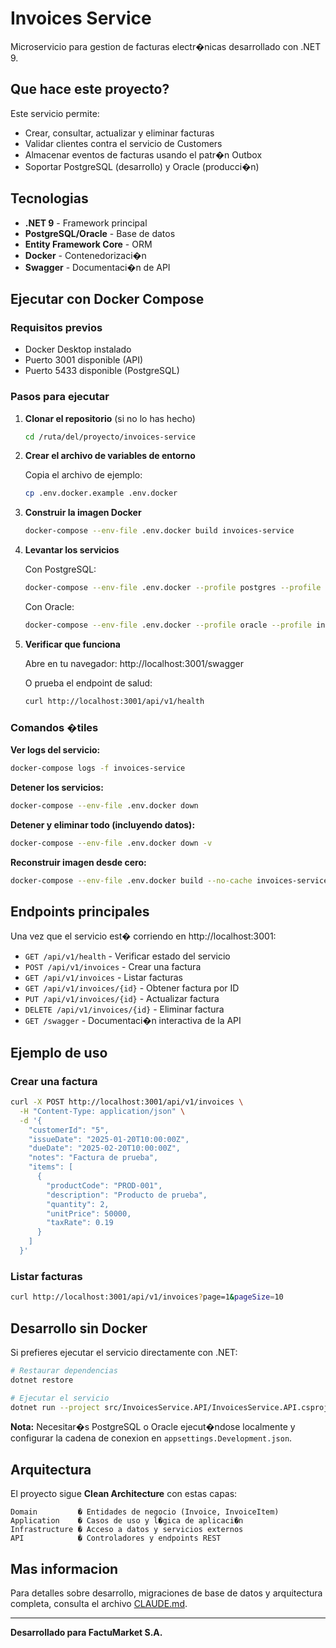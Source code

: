 # Invoices Service

Microservicio para gestion de facturas electr�nicas desarrollado con .NET 9.

## Que hace este proyecto?

Este servicio permite:
- Crear, consultar, actualizar y eliminar facturas
- Validar clientes contra el servicio de Customers
- Almacenar eventos de facturas usando el patr�n Outbox
- Soportar PostgreSQL (desarrollo) y Oracle (producci�n)

## Tecnologias

- **.NET 9** - Framework principal
- **PostgreSQL/Oracle** - Base de datos
- **Entity Framework Core** - ORM
- **Docker** - Contenedorizaci�n
- **Swagger** - Documentaci�n de API

## Ejecutar con Docker Compose

### Requisitos previos

- Docker Desktop instalado
- Puerto 3001 disponible (API)
- Puerto 5433 disponible (PostgreSQL)

### Pasos para ejecutar

1. **Clonar el repositorio** (si no lo has hecho)
   ```bash
   cd /ruta/del/proyecto/invoices-service
   ```

2. **Crear el archivo de variables de entorno**

   Copia el archivo de ejemplo:
   ```bash
   cp .env.docker.example .env.docker
   ```

3. **Construir la imagen Docker**
   ```bash
   docker-compose --env-file .env.docker build invoices-service
   ```

4. **Levantar los servicios**

   Con PostgreSQL:
   ```bash
   docker-compose --env-file .env.docker --profile postgres --profile invoices up -d
   ```

   Con Oracle:
   ```bash
   docker-compose --env-file .env.docker --profile oracle --profile invoices up -d
   ```

5. **Verificar que funciona**

   Abre en tu navegador: http://localhost:3001/swagger

   O prueba el endpoint de salud:
   ```bash
   curl http://localhost:3001/api/v1/health
   ```

### Comandos �tiles

**Ver logs del servicio:**
```bash
docker-compose logs -f invoices-service
```

**Detener los servicios:**
```bash
docker-compose --env-file .env.docker down
```

**Detener y eliminar todo (incluyendo datos):**
```bash
docker-compose --env-file .env.docker down -v
```

**Reconstruir imagen desde cero:**
```bash
docker-compose --env-file .env.docker build --no-cache invoices-service
```

## Endpoints principales

Una vez que el servicio est� corriendo en http://localhost:3001:

- `GET /api/v1/health` - Verificar estado del servicio
- `POST /api/v1/invoices` - Crear una factura
- `GET /api/v1/invoices` - Listar facturas
- `GET /api/v1/invoices/{id}` - Obtener factura por ID
- `PUT /api/v1/invoices/{id}` - Actualizar factura
- `DELETE /api/v1/invoices/{id}` - Eliminar factura
- `GET /swagger` - Documentaci�n interactiva de la API

## Ejemplo de uso

### Crear una factura

```bash
curl -X POST http://localhost:3001/api/v1/invoices \
  -H "Content-Type: application/json" \
  -d '{
    "customerId": "5",
    "issueDate": "2025-01-20T10:00:00Z",
    "dueDate": "2025-02-20T10:00:00Z",
    "notes": "Factura de prueba",
    "items": [
      {
        "productCode": "PROD-001",
        "description": "Producto de prueba",
        "quantity": 2,
        "unitPrice": 50000,
        "taxRate": 0.19
      }
    ]
  }'
```

### Listar facturas

```bash
curl http://localhost:3001/api/v1/invoices?page=1&pageSize=10
```

## Desarrollo sin Docker

Si prefieres ejecutar el servicio directamente con .NET:

```bash
# Restaurar dependencias
dotnet restore

# Ejecutar el servicio
dotnet run --project src/InvoicesService.API/InvoicesService.API.csproj
```

**Nota:** Necesitar�s PostgreSQL o Oracle ejecut�ndose localmente y configurar la cadena de conexion en `appsettings.Development.json`.

## Arquitectura

El proyecto sigue **Clean Architecture** con estas capas:

```
Domain         � Entidades de negocio (Invoice, InvoiceItem)
Application    � Casos de uso y l�gica de aplicaci�n
Infrastructure � Acceso a datos y servicios externos
API            � Controladores y endpoints REST
```

## Mas informacion

Para detalles sobre desarrollo, migraciones de base de datos y arquitectura completa, consulta el archivo [CLAUDE.md](./CLAUDE.md).

---

**Desarrollado para FactuMarket S.A.**
